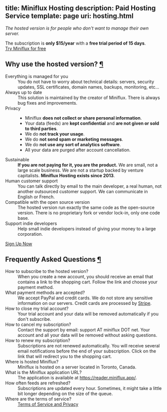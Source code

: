 title: Miniflux Hosting
description: Paid Hosting Service
template: page
uri: hosting.html
---

_The hosted version is for people who don't want to manage their own server._

<div class="alert">
    The subscription is <strong>only $15/year</strong> with a <strong>free trial period of 15 days</strong>.
</div>

<div class="signup-button">
    <a href="https://hosting.miniflux.app/signup" class="button button-primary">Try Miniflux for free</a>
</div>

<h2 id="why">Why use the hosted version? <a class="anchor" href="#why" title="Permalink">¶</a></h2>

<dl>
    <dt>Everything is managed for you</dt>
    <dd>
        You do not have to worry about technical details:
        servers, security updates, SSL certificates, domain names, backups, monitoring, etc...
    </dd>
    <dt>Always up to date</dt>
    <dd>
        This solution is maintained by the creator of Miniflux.
        There is always bug fixes and improvements.
    </dd>
    <dt>Privacy</dt>
    <dd>
        <ul>
            <li>Miniflux <strong>does not collect or share personal information</strong>.</li>
            <li>Your data (feeds) are <strong>kept confidential</strong> and <strong>are not given or sold to third parties</strong>.</li>
            <li>We do <strong>not track your usage</strong>.</li>
            <li>We do <strong>not send spam or marketing messages</strong>.</li>
            <li>We do <strong>not use any sort of analytics software</strong>.</li>
            <li>All your data are purged after account cancellation.</li>
        </ul>
    </dd>
    <dt>Sustainable</dt>
    <dd>
        <strong>If you are not paying for it, you are the product.</strong>
        We are small, not a large scale business.
        We are not a startup backed by venture capitalists.
        <strong>Miniflux Hosting exists since 2013</strong>.
    </dd>
    <dt>Human customer support</dt>
    <dd>
        You can talk directly by email to the main developer, a real human, not another outsourced customer support.
        We can communicate in English or French.
    </dd>
    <dt>Compatible with the open source version</dt>
    <dd>
        The hosted version run exactly the same code as the open-source version.
        There is no proprietary fork or vendor lock-in, only one code base.
    </dd>
    <dt>Support indie developers</dt>
    <dd>
        Help small indie developers instead of giving your money to a large corporation.
    </dd>
</dl>

<div class="signup-button">
    <a href="https://hosting.miniflux.app/signup" class="button button-primary">Sign Up Now</a>
</div>

<h2 id="faq">Frequently Asked Questions <a class="anchor" href="#faq" title="Permalink">¶</a></h2>

<dl>
    <dt>How to subscribe to the hosted version?</dt>
    <dd>
        When you create a new account, you should receive an email that contains a link to the shopping cart.
        Follow the link and choose your payment method.
    </dd>
    <dt>What payment methods are accepted?</dt>
    <dd>
        We accept PayPal and credit cards.
        We do not store any sensitive information on our servers.
        Credit cards are processed by <a href="https://stripe.com/">Stripe</a>.
    </dd>
    <dt>How to close my trial account?</dt>
    <dd>
        Your trial account and your data will be removed automatically if you don't subscribe.
    </dd>
    <dt>How to cancel my subscription?</dt>
    <dd>
        Contact the support by email: support AT miniflux DOT net.
        Your account and all your data will be removed without asking questions.
    </dd>
    <dt>How to renew my subscription?</dt>
    <dd>
        Subscriptions are not renewed automatically.
        You will receive several email notifications before the end of your subscription.
        Click on the link that will redirect you to the shopping cart.
    </dd>
    <dt>Where is hosted Miniflux?</dt>
    <dd>
        Miniflux is hosted on a server located in Toronto, Canada.
    </dd>
    <dt>What is the Miniflux application URL?</dt>
    <dd>
        The application is available at <a href="https://reader.miniflux.app/">https://reader.miniflux.app/</a>.
    </dd>
    <dt>How often feeds are refreshed?</dt>
    <dd>
        Subscriptions are updated every hour.
        Sometimes, it might take a little bit longer depending on the size of the queue.
    </dd>
    <dt>Where are the terms of service?</dt>
    <dd>
        <a href="tos.html">Terms of Service and Privacy</a>
    </dd>
</dl>